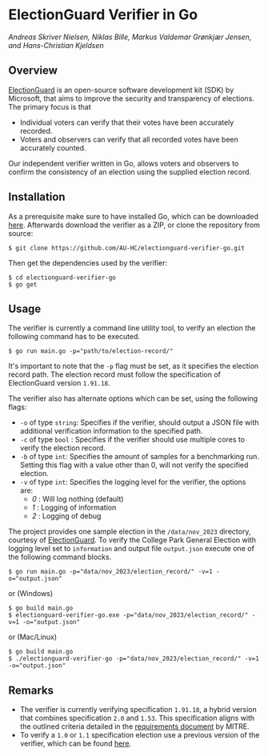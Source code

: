 # ElectionGuard Verifier in Go
*Andreas Skriver Nielsen, Niklas Bille, Markus Valdemar Grønkjær Jensen, and Hans-Christian Kjeldsen*

## Overview
[ElectionGuard](https://github.com/microsoft/electionguard) is an open-source software development kit (SDK) by Microsoft,
that aims to improve the security and transparency of elections. The primary focus is that

- Individual voters can verify that their votes have been accurately recorded.
- Voters and observers can verify that all recorded votes have been accurately counted.

Our independent verifier written in Go, allows voters and observers to confirm the consistency of an election using the supplied election record.

## Installation
As a prerequisite make sure to have installed Go, which can be downloaded [here](https://go.dev/doc/install). Afterwards download the verifier as a ZIP, or clone the repository from source:
```
$ git clone https://github.com/AU-HC/electionguard-verifier-go.git 
```
Then get the dependencies used by the verifier:
```
$ cd electionguard-verifier-go
$ go get
```

## Usage
The verifier is currently a command line utility tool, to verify an election the following command has to be executed.
```
$ go run main.go -p="path/to/election-record/"
```
It's important to note that the `-p` flag must be set, as it specifies the election record path. The election record
must follow the specification of ElectionGuard version `1.91.18`.

The verifier also has alternate options which can be set, using the following flags:
- `-o` of type `string`: Specifies if the verifier, should output a JSON file with additional verification information to the specified path.
- `-c` of type `bool` : Specifies if the verifier should use multiple cores to verify the election record.
- `-b` of type `int`: Specifies the amount of samples for a benchmarking run. Setting this flag with a value other than 0, will not verify the specified election.
- `-v` of type `int`: Specifies the logging level for the verifier, the options are:
    - *0* : Will log nothing (default)
    - *1* : Logging of information
    - *2* : Logging of debug

The project provides one sample election in the `/data/nov_2023` directory, courtesy of [ElectionGuard](https://www.electionguard.vote/elections/College_Park_Maryland_2023/). 
To verify the College Park General Election with logging level set to `information` and output file `output.json` execute one of the following command blocks.
```
$ go run main.go -p="data/nov_2023/election_record/" -v=1 -o="output.json" 
```
or (Windows)
```
$ go build main.go
$ electionguard-verifier-go.exe -p="data/nov_2023/election_record/" -v=1 -o="output.json" 
```
or (Mac/Linux)
```
$ go build main.go
$ ./electionguard-verifier-go -p="data/nov_2023/election_record/" -v=1 -o="output.json" 
```

## Remarks
- The verifier is currently verifying specification `1.91.18`, a hybrid version that combines specification `2.0` and `1.53`. This specification aligns with the outlined criteria detailed in the [requirements document](https://www.electionguard.vote/images/MITRE-EG-CP-requirements.pdf) by MITRE.
- To verify a `1.0` or `1.1` specification election use a previous version of the verifier, which can be found [here](https://github.com/AU-HC/electionguard-verifier-go/tree/main/version/1.1).
